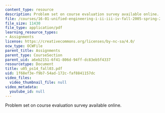 ```yaml
---
content_type: resource
description: Problem set on course evaluation survey available online.
file: /courses/16-01-unified-engineering-i-ii-iii-iv-fall-2005-spring-2006/1f68ef3ef9b754ad172cfaf8841157dc_u05_ps14_fall03.pdf
file_size: 11430
file_type: application/pdf
learning_resource_types:
- Assignments
license: https://creativecommons.org/licenses/by-nc-sa/4.0/
ocw_type: OCWFile
parent_title: Assignments
parent_type: CourseSection
parent_uid: a6eb2151-6f41-806d-94ff-dc83eb5f4337
resourcetype: Document
title: u05_ps14_fall03.pdf
uid: 1f68ef3e-f9b7-54ad-172c-faf8841157dc
video_files:
  video_thumbnail_file: null
video_metadata:
  youtube_id: null
---
```

Problem set on course evaluation survey available online.